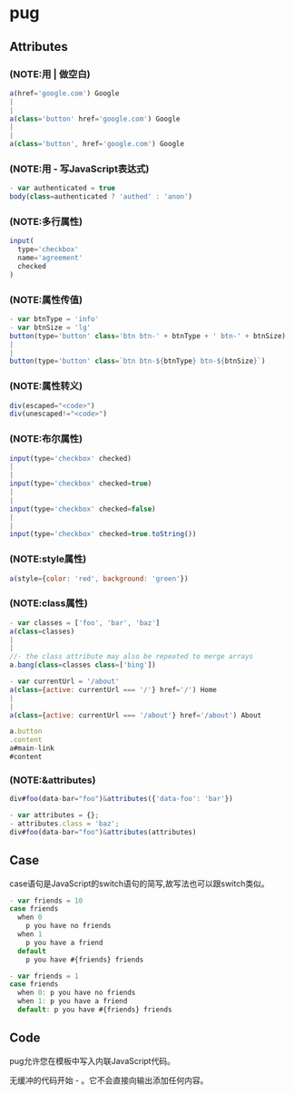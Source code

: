 # pug

## Attributes

### **(NOTE:用 | 做空白)**

```javascript
a(href='google.com') Google
|
|
a(class='button' href='google.com') Google
|
|
a(class='button', href='google.com') Google
```

### **(NOTE:用 - 写JavaScript表达式)**

```javascript
- var authenticated = true
body(class=authenticated ? 'authed' : 'anon')
```

### (NOTE:多行属性)

```javascript
input(
  type='checkbox'
  name='agreement'
  checked
)
```

### (NOTE:属性传值)

```javascript
- var btnType = 'info'
- var btnSize = 'lg'
button(type='button' class='btn btn-' + btnType + ' btn-' + btnSize)
|
|
button(type='button' class=`btn btn-${btnType} btn-${btnSize}`)
```

### (NOTE:属性转义)

```javascript
div(escaped="<code>")
div(unescaped!="<code>")
```

### (NOTE:布尔属性)

```javascript
input(type='checkbox' checked)
|
|
input(type='checkbox' checked=true)
|
|
input(type='checkbox' checked=false)
|
|
input(type='checkbox' checked=true.toString())
```

### (NOTE:style属性)

```javascript
a(style={color: 'red', background: 'green'})
```

### (NOTE:class属性)

```javascript
- var classes = ['foo', 'bar', 'baz']
a(class=classes)
|
|
//- the class attribute may also be repeated to merge arrays
a.bang(class=classes class=['bing'])
```

```javascript
- var currentUrl = '/about'
a(class={active: currentUrl === '/'} href='/') Home
|
|
a(class={active: currentUrl === '/about'} href='/about') About
```

```javascript
a.button
.content
a#main-link
#content
```

### (NOTE:&attributes)

```javascript
div#foo(data-bar="foo")&attributes({'data-foo': 'bar'})

- var attributes = {};
- attributes.class = 'baz';
div#foo(data-bar="foo")&attributes(attributes)
```

## Case

case语句是JavaScript的switch语句的简写,故写法也可以跟switch类似。

```javascript
- var friends = 10
case friends
  when 0
    p you have no friends
  when 1
    p you have a friend
  default
    p you have #{friends} friends
```

```javascript
- var friends = 1
case friends
  when 0: p you have no friends
  when 1: p you have a friend
  default: p you have #{friends} friends
```

## Code

pug允许您在模板中写入内联JavaScript代码。

无缓冲的代码开始 - 。它不会直接向输出添加任何内容。